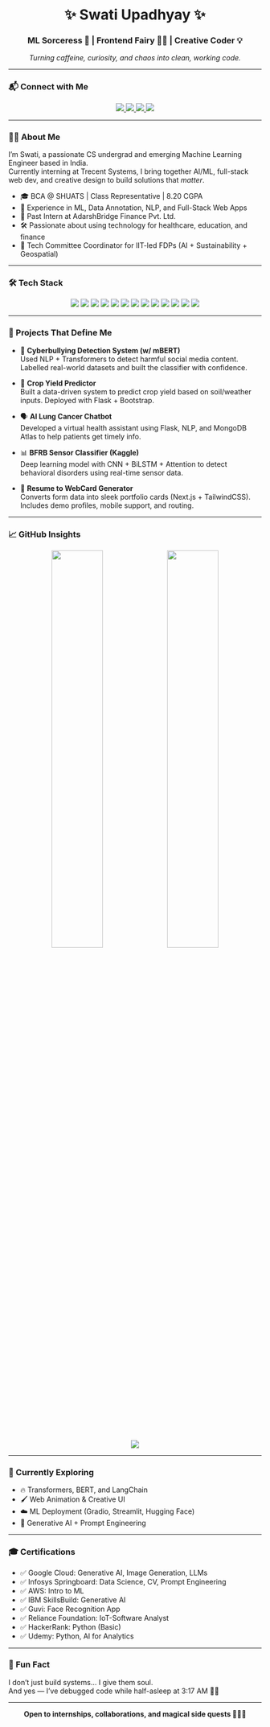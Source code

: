 <h1 align="center">✨ Swati Upadhyay ✨</h1>
<h3 align="center">ML Sorceress 🧠 | Frontend Fairy 🧚‍♀️ | Creative Coder 💡</h3>

<p align="center">
  <i>Turning caffeine, curiosity, and chaos into clean, working code.</i>
</p>

---

### 📬 Connect with Me  
<p align="center">
  <a href="https://www.linkedin.com/in/swati-upadhyay-b042241a4/" target="_blank">
    <img src="https://img.shields.io/badge/LinkedIn-blue?logo=linkedin&style=for-the-badge" />
  </a>
  <a href="mailto:uswati1123@gmail.com">
    <img src="https://img.shields.io/badge/Gmail-red?logo=gmail&style=for-the-badge" />
  </a>
  <a href="https://github.com/SwatiUpadhyay" target="_blank">
    <img src="https://img.shields.io/badge/GitHub-000000?logo=github&style=for-the-badge" />
  </a>
  <a href="https://swati-sphere.netlify.app/" target="_blank">
    <img src="https://img.shields.io/badge/Portfolio-visit-blueviolet?style=for-the-badge&logo=windowsterminal" />
  </a>
</p>

---

### 👩‍💻 About Me

I’m Swati, a passionate CS undergrad and emerging Machine Learning Engineer based in India.  
Currently interning at Trecent Systems, I bring together AI/ML, full-stack web dev, and creative design to build solutions that *matter*.

- 🎓 BCA @ SHUATS | Class Representative | 8.20 CGPA  
- 🧠 Experience in ML, Data Annotation, NLP, and Full-Stack Web Apps  
- 💼 Past Intern at AdarshBridge Finance Pvt. Ltd.  
- 🛠️ Passionate about using technology for healthcare, education, and finance  
- 🎤 Tech Committee Coordinator for IIT-led FDPs (AI + Sustainability + Geospatial)

---

### 🛠️ Tech Stack

<p align="center">
  <img src="https://img.shields.io/badge/Python-3776AB?logo=python&logoColor=white&style=for-the-badge" />
  <img src="https://img.shields.io/badge/Flask-000000?logo=flask&logoColor=white&style=for-the-badge" />
  <img src="https://img.shields.io/badge/TensorFlow-FF6F00?logo=tensorflow&logoColor=white&style=for-the-badge" />
  <img src="https://img.shields.io/badge/Scikit--Learn-F7931E?logo=scikit-learn&logoColor=white&style=for-the-badge" />
  <img src="https://img.shields.io/badge/Pandas-150458?logo=pandas&logoColor=white&style=for-the-badge" />
  <img src="https://img.shields.io/badge/Numpy-013243?logo=numpy&logoColor=white&style=for-the-badge" />
  <img src="https://img.shields.io/badge/HTML5-E34F26?logo=html5&logoColor=white&style=for-the-badge" />
  <img src="https://img.shields.io/badge/CSS3-1572B6?logo=css3&logoColor=white&style=for-the-badge" />
  <img src="https://img.shields.io/badge/JavaScript-F7DF1E?logo=javascript&logoColor=black&style=for-the-badge" />
  <img src="https://img.shields.io/badge/TailwindCSS-38B2AC?logo=tailwind-css&logoColor=white&style=for-the-badge" />
  <img src="https://img.shields.io/badge/MongoDB-47A248?logo=mongodb&logoColor=white&style=for-the-badge" />
  <img src="https://img.shields.io/badge/Git-F05032?logo=git&logoColor=white&style=for-the-badge" />
  <img src="https://img.shields.io/badge/GitHub-181717?logo=github&logoColor=white&style=for-the-badge" />
</p>

---

### 🚀 Projects That Define Me

- 🧠 **Cyberbullying Detection System (w/ mBERT)**  
  Used NLP + Transformers to detect harmful social media content. Labelled real-world datasets and built the classifier with confidence.

- 🌾 **Crop Yield Predictor**  
  Built a data-driven system to predict crop yield based on soil/weather inputs. Deployed with Flask + Bootstrap.

- 🗣️ **AI Lung Cancer Chatbot**  
  Developed a virtual health assistant using Flask, NLP, and MongoDB Atlas to help patients get timely info.

- 📊 **BFRB Sensor Classifier (Kaggle)**  
  Deep learning model with CNN + BiLSTM + Attention to detect behavioral disorders using real-time sensor data.

- 🧾 **Resume to WebCard Generator**  
  Converts form data into sleek portfolio cards (Next.js + TailwindCSS). Includes demo profiles, mobile support, and routing.

---

### 📈 GitHub Insights

<p align="center">
  <img src="https://github-readme-stats.vercel.app/api?username=SwatiUpadhyay&show_icons=true&theme=tokyonight" width="45%" />
  <img src="https://github-readme-streak-stats.herokuapp.com/?user=SwatiUpadhyay&theme=tokyonight" width="45%" />
</p>

<p align="center">
  <img src="https://github-readme-stats.vercel.app/api/top-langs/?username=SwatiUpadhyay&layout=compact&theme=tokyonight" />
</p>

---

### 🌱 Currently Exploring

- 🔥 Transformers, BERT, and LangChain  
- 🖌️ Web Animation & Creative UI  
- ☁️ ML Deployment (Gradio, Streamlit, Hugging Face)  
- 🧠 Generative AI + Prompt Engineering  

---

### 🎓 Certifications

- ✅ Google Cloud: Generative AI, Image Generation, LLMs  
- ✅ Infosys Springboard: Data Science, CV, Prompt Engineering  
- ✅ AWS: Intro to ML  
- ✅ IBM SkillsBuild: Generative AI  
- ✅ Guvi: Face Recognition App  
- ✅ Reliance Foundation: IoT-Software Analyst  
- ✅ HackerRank: Python (Basic)  
- ✅ Udemy: Python, AI for Analytics

---

### 🌟 Fun Fact

I don’t just build systems... I give them soul.  
And yes — I’ve debugged code while half-asleep at 3:17 AM 🌙✨

---

<p align="center">
  <strong>Open to internships, collaborations, and magical side quests 👩‍💻✨</strong>
</p>
